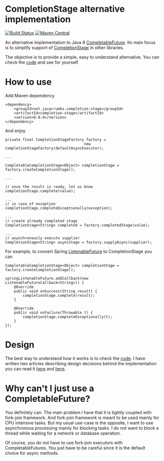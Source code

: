 CompletionStage alternative implementation 
==========================================

[![Build Status](https://travis-ci.org/lukas-krecan/completion-stage.png?branch=master)](https://travis-ci.org/lukas-krecan/completion-stage) [![Maven Central](https://maven-badges.herokuapp.com/maven-central/net.javacrumbs.completion-stage/completion-stage/badge.svg)](https://maven-badges.herokuapp.com/maven-central/net.javacrumbs.completion-stage/completion-stage)

An alternative implementation to Java 8 [CompletableFuture](https://docs.oracle.com/javase/8/docs/api/java/util/concurrent/CompletableFuture.html).
Its main focus is to simplify support of [CompletionStage](https://docs.oracle.com/javase/8/docs/api/java/util/concurrent/CompletionStage.html) in
other libraries.

The objective is to provide a simple, easy to understand alternative. You can check the
[code](https://github.com/lukas-krecan/completion-stage/blob/master/src/main/java/net/javacrumbs/completionstage/SimpleCompletionStage.java)
and see for yourself.

# How to use

Add Maven dependency

    <dependency>
        <groupId>net.javacrumbs.completion-stage</groupId>
        <artifactId>completion-stage</artifactId>
        <version>0.0.9</version>
    </dependency>

And enjoy

    private final CompletionStageFactory factory =
                                        new CompletionStageFactory(defaultAsyncExecutor);

    ...

    CompletableCompletionStage<Object> completionStage = factory.createCompletionStage();

    ...

    // once the result is ready, let us know
    completionStage.complete(value);

    ...
    // in case of exception
    completionStage.completeExceptionally(exception);

    ...
    // create already completed stage
    CompletionStage<String> completed = factory.completedStage(value);

    ...
    // asynchronously execute supplier
    CompletionStage<String> asyncStage = factory.supplyAsync(supplier);


For example, to convert Spring [ListenableFuture](http://docs.spring.io/spring/docs/current/javadoc-api/org/springframework/util/concurrent/ListenableFuture.html)
to CompletionStage you can

    CompletableCompletionStage<Object> completionStage = factory.createCompletionStage();

    springListenableFuture.addCallback(new ListenableFutureCallback<String>() {
        @Override
        public void onSuccess(String result) {
            completionStage.complete(result);
        }

        @Override
        public void onFailure(Throwable t) {
            completionStage.completeExceptionally(t);
        }
    });

# Design
The best way to understand how it works is to check the [code](https://github.com/lukas-krecan/completion-stage/blob/master/src/main/java/net/javacrumbs/completionstage/SimpleCompletionStage.java).
I have written two articles describing design decisions behind the implementation you can read it [here](http://java.dzone.com/articles/implementing-java-8) and [here](http://java.dzone.com/articles/implementing-java-8-0).

# Why can't I just use a CompletableFuture?

You definitely can. The main problem I have that it is tightly coupled with fork-join framework.
And fork-join framework is meant to be used mainly for CPU intensive tasks. But my usual use-case
is the opposite, I want to use asynchronous processing mainly for blocking tasks. I do not want to
block a thread while waiting for a network or database operation.

Of course, you do not have to use fork-join executors with CompletableFutures. You just have to be careful since it is
the default choice for async methods.



